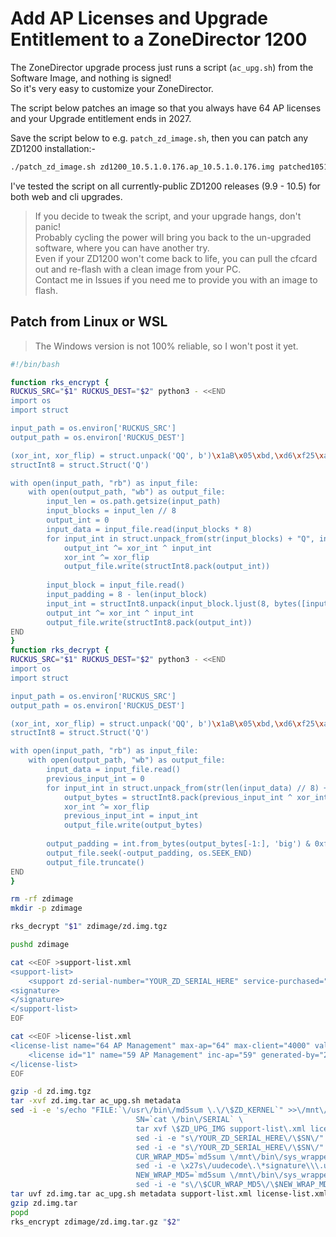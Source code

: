 # Add AP Licenses and Upgrade Entitlement to a ZoneDirector 1200

The ZoneDirector upgrade process just runs a script (`ac_upg.sh`) from the Software Image, and nothing is signed!  
So it's very easy to customize your ZoneDirector.

The script below patches an image so that you always have 64 AP licenses and your Upgrade entitlement ends in 2027.

Save the script below to e.g. `patch_zd_image.sh`, then you can patch any ZD1200 installation:-
```bash
./patch_zd_image.sh zd1200_10.5.1.0.176.ap_10.5.1.0.176.img patched1051.img
```

I've tested the script on all currently-public ZD1200 releases (9.9 - 10.5) for both web and cli upgrades.

>If you decide to tweak the script, and your upgrade hangs, don't panic!  
>Probably cycling the power will bring you back to the un-upgraded software, where you can have another try.  
>Even if your ZD1200 won't come back to life, you can pull the cfcard out and re-flash with a clean image from your PC.  
>Contact me in Issues if you need me to provide you with an image to flash.

## Patch from Linux or WSL
> The Windows version is not 100% reliable, so I won't post it yet.

```bash
#!/bin/bash

function rks_encrypt {
RUCKUS_SRC="$1" RUCKUS_DEST="$2" python3 - <<END
import os
import struct

input_path = os.environ['RUCKUS_SRC']
output_path = os.environ['RUCKUS_DEST']

(xor_int, xor_flip) = struct.unpack('QQ', b')\x1aB\x05\xbd,\xd6\xf25\xad\xb8\xe0?T\xc58')
structInt8 = struct.Struct('Q')

with open(input_path, "rb") as input_file:
    with open(output_path, "wb") as output_file:
        input_len = os.path.getsize(input_path)
        input_blocks = input_len // 8
        output_int = 0
        input_data = input_file.read(input_blocks * 8)
        for input_int in struct.unpack_from(str(input_blocks) + "Q", input_data):
            output_int ^= xor_int ^ input_int
            xor_int ^= xor_flip
            output_file.write(structInt8.pack(output_int))
        
        input_block = input_file.read()
        input_padding = 8 - len(input_block)
        input_int = structInt8.unpack(input_block.ljust(8, bytes([input_padding | input_padding << 4])))[0]
        output_int ^= xor_int ^ input_int
        output_file.write(structInt8.pack(output_int))
END
}
function rks_decrypt {
RUCKUS_SRC="$1" RUCKUS_DEST="$2" python3 - <<END
import os
import struct

input_path = os.environ['RUCKUS_SRC']
output_path = os.environ['RUCKUS_DEST']

(xor_int, xor_flip) = struct.unpack('QQ', b')\x1aB\x05\xbd,\xd6\xf25\xad\xb8\xe0?T\xc58')
structInt8 = struct.Struct('Q')

with open(input_path, "rb") as input_file:
    with open(output_path, "wb") as output_file:
        input_data = input_file.read()
        previous_input_int = 0
        for input_int in struct.unpack_from(str(len(input_data) // 8) + "Q", input_data):
            output_bytes = structInt8.pack(previous_input_int ^ xor_int ^ input_int)
            xor_int ^= xor_flip
            previous_input_int = input_int
            output_file.write(output_bytes)
        
        output_padding = int.from_bytes(output_bytes[-1:], 'big') & 0xf
        output_file.seek(-output_padding, os.SEEK_END)
        output_file.truncate()
END
}

rm -rf zdimage
mkdir -p zdimage

rks_decrypt "$1" zdimage/zd.img.tgz

pushd zdimage

cat <<EOF >support-list.xml
<support-list>
	<support zd-serial-number="YOUR_ZD_SERIAL_HERE" service-purchased="904" date-start="1659801540" date-end="1817135940" ap-support-number="licensed" DELETABLE="false"></support>
<signature>
</signature>
</support-list>
EOF

cat <<EOF >license-list.xml
<license-list name="64 AP Management" max-ap="64" max-client="4000" value="0x0000000f" urlfiltering-ap-license="0">
    <license id="1" name="59 AP Management" inc-ap="59" generated-by="264556" serial-number="YOUR_ZD_SERIAL_HERE" status="0" detail="" />
</license-list>
EOF

gzip -d zd.img.tgz
tar -xvf zd.img.tar ac_upg.sh metadata
sed -i -e 's/echo "FILE:`\/usr\/bin\/md5sum \.\/\$ZD_KERNEL`" >>\/mnt\/file_list\.txt/echo "FILE:`\/usr\/bin\/md5sum \.\/\$ZD_KERNEL`" >>\/mnt\/file_list\.txt \
                            SN=`cat \/bin\/SERIAL` \
                            tar xvf \$ZD_UPG_IMG support-list\.xml license-list\.xml -C \/mnt\/etc\/persistent-scripts \
                            sed -i -e "s\/YOUR_ZD_SERIAL_HERE\/\$SN\/" \/mnt\/etc\/persistent-scripts\/support-list\.xml \
                            sed -i -e "s\/YOUR_ZD_SERIAL_HERE\/\$SN\/" \/mnt\/etc\/persistent-scripts\/license-list\.xml \
                            CUR_WRAP_MD5=`md5sum \/mnt\/bin\/sys_wrapper\.sh | cut -d\x27 \x27 -f1` \
                            sed -i -e \x27s\/uudecode\.\*signature\\\.ud\.\*signature\\\.tmp\.\*\/cat \\\/etc\\\/persistent-scripts\\\/support-list\\\.xml > support\\n        cat \\\/etc\\\/persistent-scripts\\\/license-list\\\.xml >\\\/etc\\\/airespider\\\/license-list\\\.xml\/\x27 -e \x27s\/openssl\.\*dgst \.\*verify \.\*signature\\\.ud \.\*support\\\.tmp\/true\/\x27 \/mnt\/bin\/sys_wrapper\.sh \
                            NEW_WRAP_MD5=`md5sum \/mnt\/bin\/sys_wrapper\.sh | cut -d\x27 \x27 -f1` \
                            sed -i -e "s\/\$CUR_WRAP_MD5\/\$NEW_WRAP_MD5\/" \/file_list\.txt/' ac_upg.sh
tar uvf zd.img.tar ac_upg.sh metadata support-list.xml license-list.xml
gzip zd.img.tar
popd
rks_encrypt zdimage/zd.img.tar.gz "$2"
```
